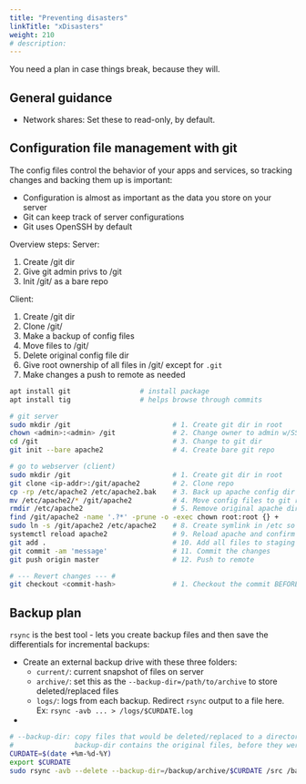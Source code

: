 ```yaml
---
title: "Preventing disasters"
linkTitle: "xDisasters"
weight: 210
# description:
---
```


You need a plan in case things break, because they will.

## General guidance

- Network shares: Set these to read-only, by default.

## Configuration file management with git

The config files control the behavior of your apps and services, so tracking changes and backing them up is important:
- Configuration is almost as important as the data you store on your server
- Git can keep track of server configurations
- Git uses OpenSSH by default

Overview steps:
Server:
1. Create /git dir
2. Give git admin privs to /git
3. Init /git/<repo> as a bare repo

Client:
1. Create /git dir
2. Clone /git/<repo>
3. Make a backup of config files
4. Move files to /git/<repo>
5. Delete original config file dir
6. Give root ownership of all files in /git/<repo> except for `.git`
7. Make changes a push to remote as needed


```bash
apt install git                 # install package
apt install tig                 # helps browse through commits

# git server
sudo mkdir /git                         # 1. Create git dir in root
chown <admin>:<admin> /git              # 2. Change owner to admin w/SSH privs
cd /git                                 # 3. Change to git dir
git init --bare apache2                 # 4. Create bare git repo

# go to webserver (client)
sudo mkdir /git                         # 1. Create git dir in root
git clone <ip-addr>:/git/apache2        # 2. Clone repo
cp -rp /etc/apache2 /etc/apache2.bak    # 3. Back up apache config dir
mv /etc/apache2/* /git/apache2          # 4. Move config files to git repo
rmdir /etc/apache2                      # 5. Remove original apache dir
find /git/apache2 -name '.?*' -prune -o -exec chown root:root {} +      # 7. root owns apache2/ dir, except .git/
sudo ln -s /git/apache2 /etc/apache2    # 8. Create symlink in /etc so apache2 daemon can find config files
systemctl reload apache2                # 9. Reload apache and confirm it works
git add .                               # 10. Add all files to staging area
git commit -am 'message'                # 11. Commit the changes
git push origin master                  # 12. Push to remote

# --- Revert changes --- #
git checkout <commit-hash>              # 1. Checkout the commit BEFORE the bad commit
```

## Backup plan

`rsync` is the best tool - lets you create backup files and then save the differentials for incremental backups:
- Create an external backup drive with these three folders:
  - `current/`: current snapshot of files on server
  - `archive/`: set this as the `--backup-dir=/path/to/archive` to store deleted/replaced files
  - `logs/`: logs from each backup. Redirect `rsync` output to a file here. Ex: `rsync -avb ... > /logs/$CURDATE.log`
- 

```bash
# --backup-dir: copy files that would be deleted/replaced to a directory
#               backup-dir contains the original files, before they were replaced or deleted
CURDATE=$(date +%m-%d-%Y)
export $CURDATE
sudo rsync -avb --delete --backup-dir=/backup/archive/$CURDATE /src /backup/current > /backup/logs/$CURDATE.log
```